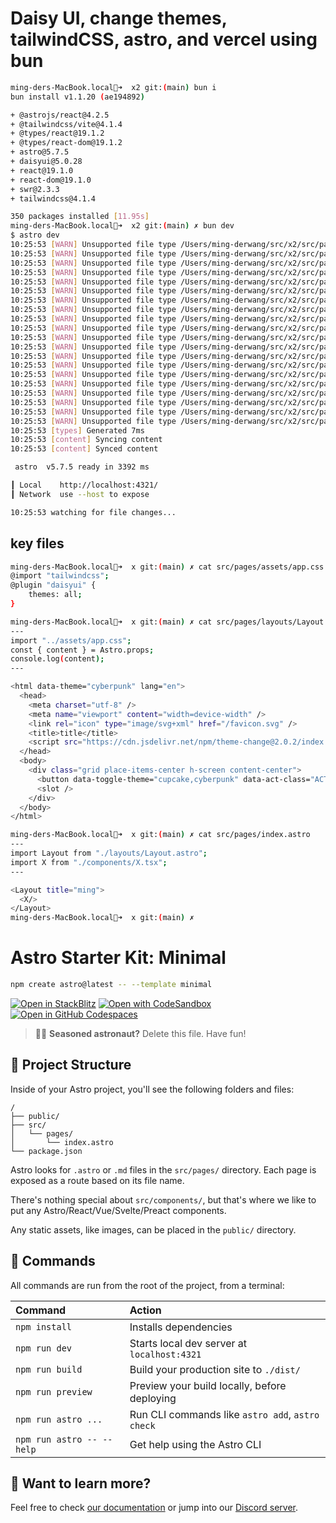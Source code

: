 # Daisy UI, change themes, tailwindCSS, astro, and vercel using bun

```sh
ming-ders-MacBook.local💩➜  x2 git:(main) bun i
bun install v1.1.20 (ae194892)

+ @astrojs/react@4.2.5
+ @tailwindcss/vite@4.1.4
+ @types/react@19.1.2
+ @types/react-dom@19.1.2
+ astro@5.7.5
+ daisyui@5.0.28
+ react@19.1.0
+ react-dom@19.1.0
+ swr@2.3.3
+ tailwindcss@4.1.4

350 packages installed [11.95s]
ming-ders-MacBook.local💩➜  x2 git:(main) ✗ bun dev
$ astro dev
10:25:53 [WARN] Unsupported file type /Users/ming-derwang/src/x2/src/pages/FastQC_on_data_69__Webpage/Trimmomatic on hcc1395_tumor_rep3_r2_fastq_gz _R2 paired__fastqc.zip found. Prefix filename with an underscore (`_`) to ignore.
10:25:53 [WARN] Unsupported file type /Users/ming-derwang/src/x2/src/pages/FastQC_on_data_69__Webpage/Trimmomatic on hcc1395_tumor_rep3_r2_fastq_gz _R2 paired__fastqc/fastqc.fo found. Prefix filename with an underscore (`_`) to ignore.
10:25:53 [WARN] Unsupported file type /Users/ming-derwang/src/x2/src/pages/FastQC_on_data_69__Webpage/Trimmomatic on hcc1395_tumor_rep3_r2_fastq_gz _R2 paired__fastqc/fastqc_data.txt found. Prefix filename with an underscore (`_`) to ignore.
10:25:53 [WARN] Unsupported file type /Users/ming-derwang/src/x2/src/pages/FastQC_on_data_69__Webpage/Trimmomatic on hcc1395_tumor_rep3_r2_fastq_gz _R2 paired__fastqc/summary.txt found. Prefix filename with an underscore (`_`) to ignore.
10:25:53 [WARN] Unsupported file type /Users/ming-derwang/src/x2/src/pages/FastQC_on_data_69__Webpage/Trimmomatic on hcc1395_tumor_rep3_r2_fastq_gz _R2 paired__fastqc/Icons/error.png found. Prefix filename with an underscore (`_`) to ignore.
10:25:53 [WARN] Unsupported file type /Users/ming-derwang/src/x2/src/pages/FastQC_on_data_69__Webpage/Trimmomatic on hcc1395_tumor_rep3_r2_fastq_gz _R2 paired__fastqc/Icons/fastqc_icon.png found. Prefix filename with an underscore (`_`) to ignore.
10:25:53 [WARN] Unsupported file type /Users/ming-derwang/src/x2/src/pages/FastQC_on_data_69__Webpage/Trimmomatic on hcc1395_tumor_rep3_r2_fastq_gz _R2 paired__fastqc/Icons/tick.png found. Prefix filename with an underscore (`_`) to ignore.
10:25:53 [WARN] Unsupported file type /Users/ming-derwang/src/x2/src/pages/FastQC_on_data_69__Webpage/Trimmomatic on hcc1395_tumor_rep3_r2_fastq_gz _R2 paired__fastqc/Icons/warning.png found. Prefix filename with an underscore (`_`) to ignore.
10:25:53 [WARN] Unsupported file type /Users/ming-derwang/src/x2/src/pages/FastQC_on_data_69__Webpage/Trimmomatic on hcc1395_tumor_rep3_r2_fastq_gz _R2 paired__fastqc/Images/adapter_content.png found. Prefix filename with an underscore (`_`) to ignore.
10:25:53 [WARN] Unsupported file type /Users/ming-derwang/src/x2/src/pages/FastQC_on_data_69__Webpage/Trimmomatic on hcc1395_tumor_rep3_r2_fastq_gz _R2 paired__fastqc/Images/duplication_levels.png found. Prefix filename with an underscore (`_`) to ignore.
10:25:53 [WARN] Unsupported file type /Users/ming-derwang/src/x2/src/pages/FastQC_on_data_69__Webpage/Trimmomatic on hcc1395_tumor_rep3_r2_fastq_gz _R2 paired__fastqc/Images/per_base_n_content.png found. Prefix filename with an underscore (`_`) to ignore.
10:25:53 [WARN] Unsupported file type /Users/ming-derwang/src/x2/src/pages/FastQC_on_data_69__Webpage/Trimmomatic on hcc1395_tumor_rep3_r2_fastq_gz _R2 paired__fastqc/Images/per_base_quality.png found. Prefix filename with an underscore (`_`) to ignore.
10:25:53 [WARN] Unsupported file type /Users/ming-derwang/src/x2/src/pages/FastQC_on_data_69__Webpage/Trimmomatic on hcc1395_tumor_rep3_r2_fastq_gz _R2 paired__fastqc/Images/per_base_sequence_content.png found. Prefix filename with an underscore (`_`) to ignore.
10:25:53 [WARN] Unsupported file type /Users/ming-derwang/src/x2/src/pages/FastQC_on_data_69__Webpage/Trimmomatic on hcc1395_tumor_rep3_r2_fastq_gz _R2 paired__fastqc/Images/per_sequence_gc_content.png found. Prefix filename with an underscore (`_`) to ignore.
10:25:53 [WARN] Unsupported file type /Users/ming-derwang/src/x2/src/pages/FastQC_on_data_69__Webpage/Trimmomatic on hcc1395_tumor_rep3_r2_fastq_gz _R2 paired__fastqc/Images/per_sequence_quality.png found. Prefix filename with an underscore (`_`) to ignore.
10:25:53 [WARN] Unsupported file type /Users/ming-derwang/src/x2/src/pages/FastQC_on_data_69__Webpage/Trimmomatic on hcc1395_tumor_rep3_r2_fastq_gz _R2 paired__fastqc/Images/per_tile_quality.png found. Prefix filename with an underscore (`_`) to ignore.
10:25:53 [WARN] Unsupported file type /Users/ming-derwang/src/x2/src/pages/FastQC_on_data_69__Webpage/Trimmomatic on hcc1395_tumor_rep3_r2_fastq_gz _R2 paired__fastqc/Images/sequence_length_distribution.png found. Prefix filename with an underscore (`_`) to ignore.
10:25:53 [WARN] Unsupported file type /Users/ming-derwang/src/x2/src/pages/assets/app.css found. Prefix filename with an underscore (`_`) to ignore.
10:25:53 [WARN] Unsupported file type /Users/ming-derwang/src/x2/src/pages/components/Profile.tsx found. Prefix filename with an underscore (`_`) to ignore.
10:25:53 [WARN] Unsupported file type /Users/ming-derwang/src/x2/src/pages/components/X.tsx found. Prefix filename with an underscore (`_`) to ignore.
10:25:53 [types] Generated 7ms
10:25:53 [content] Syncing content
10:25:53 [content] Synced content

 astro  v5.7.5 ready in 3392 ms

┃ Local    http://localhost:4321/
┃ Network  use --host to expose

10:25:53 watching for file changes...
```

## key files

```sh
ming-ders-MacBook.local💩➜  x git:(main) ✗ cat src/pages/assets/app.css
@import "tailwindcss";
@plugin "daisyui" {
    themes: all;
}

```

```sh
ming-ders-MacBook.local💩➜  x git:(main) ✗ cat src/pages/layouts/Layout.astro
---
import "../assets/app.css";
const { content } = Astro.props;
console.log(content);
---

<html data-theme="cyberpunk" lang="en">
  <head>
    <meta charset="utf-8" />
    <meta name="viewport" content="width=device-width" />
    <link rel="icon" type="image/svg+xml" href="/favicon.svg" />
    <title>title</title>
    <script src="https://cdn.jsdelivr.net/npm/theme-change@2.0.2/index.js"></script>
  </head>
  <body>
    <div class="grid place-items-center h-screen content-center">
      <button data-toggle-theme="cupcake,cyberpunk" data-act-class="ACTIVECLASS">👉 switch themes</button>
      <slot />
    </div>
  </body>
</html>

```

```sh
ming-ders-MacBook.local💩➜  x git:(main) ✗ cat src/pages/index.astro
---
import Layout from "./layouts/Layout.astro";
import X from "./components/X.tsx";
---

<Layout title="ming">
  <X/>
</Layout>
ming-ders-MacBook.local💩➜  x git:(main) ✗

```


# Astro Starter Kit: Minimal

```sh
npm create astro@latest -- --template minimal
```

[![Open in StackBlitz](https://developer.stackblitz.com/img/open_in_stackblitz.svg)](https://stackblitz.com/github/withastro/astro/tree/latest/examples/minimal)
[![Open with CodeSandbox](https://assets.codesandbox.io/github/button-edit-lime.svg)](https://codesandbox.io/p/sandbox/github/withastro/astro/tree/latest/examples/minimal)
[![Open in GitHub Codespaces](https://github.com/codespaces/badge.svg)](https://codespaces.new/withastro/astro?devcontainer_path=.devcontainer/minimal/devcontainer.json)

> 🧑‍🚀 **Seasoned astronaut?** Delete this file. Have fun!

## 🚀 Project Structure

Inside of your Astro project, you'll see the following folders and files:

```text
/
├── public/
├── src/
│   └── pages/
│       └── index.astro
└── package.json
```

Astro looks for `.astro` or `.md` files in the `src/pages/` directory. Each page is exposed as a route based on its file name.

There's nothing special about `src/components/`, but that's where we like to put any Astro/React/Vue/Svelte/Preact components.

Any static assets, like images, can be placed in the `public/` directory.

## 🧞 Commands

All commands are run from the root of the project, from a terminal:

| Command                   | Action                                           |
| :------------------------ | :----------------------------------------------- |
| `npm install`             | Installs dependencies                            |
| `npm run dev`             | Starts local dev server at `localhost:4321`      |
| `npm run build`           | Build your production site to `./dist/`          |
| `npm run preview`         | Preview your build locally, before deploying     |
| `npm run astro ...`       | Run CLI commands like `astro add`, `astro check` |
| `npm run astro -- --help` | Get help using the Astro CLI                     |

## 👀 Want to learn more?

Feel free to check [our documentation](https://docs.astro.build) or jump into our [Discord server](https://astro.build/chat).
